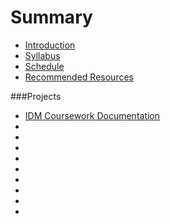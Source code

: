 # Summary

* [Introduction](README.md)
* [Syllabus](dm1123_vfs_syllabus.md)
* [Schedule](dm1123_schedule_overview.md)
* [Recommended Resources](dm1123_vfs_recommended_resources.md)

###Projects
* [IDM Coursework Documentation](projects/dm1123_idm_coursework_documentation.md)
* [](projects/dm1123_vfs_end_of_semester_deliverables.md)
* [](projects/dm1123_vfs_groups.md)
* [](projects/dm1123_vfs_projects_interface.md)
* [](projects/dm1123_vfs_projects_logo.md)
* [](projects/dm1123_vfs_projects_pa.md)
* [](projects/dm1123_vfs_reading_responses.md)
* [](projects/dm1123_vfs_self_assessments.md)
* [](projects/dm1123_vfs_show_and_tells.md)
* [](projects/dm1123_vfs_tickets_to_leave.md)